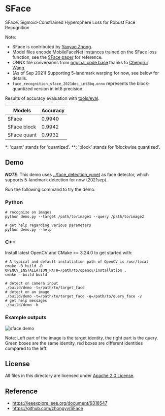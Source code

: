# SFace

SFace: Sigmoid-Constrained Hypersphere Loss for Robust Face Recognition

Note:

- SFace is contributed by [Yaoyao Zhong](https://github.com/zhongyy).
- Model files encode MobileFaceNet instances trained on the SFace loss function, see the [SFace paper](https://arxiv.org/abs/2205.12010) for reference.
- ONNX file conversions from [original code base](https://github.com/zhongyy/SFace) thanks to [Chengrui Wang](https://github.com/crywang).
- (As of Sep 2021) Supporting 5-landmark warping for now, see below for details.
- `face_recognition_sface_2021dec_int8bq.onnx` represents the block-quantized version in int8 precision.

Results of accuracy evaluation with [tools/eval](../../tools/eval).

| Models      | Accuracy |
| ----------- | -------- |
| SFace       | 0.9940   |
| SFace block | 0.9942   |
| SFace quant | 0.9932   |

\*: 'quant' stands for 'quantized'.
\*\*: 'block' stands for 'blockwise quantized'.

## Demo

***NOTE***: This demo uses [../face_detection_yunet](../face_detection_yunet) as face detector, which supports 5-landmark detection for now (2021sep).

Run the following command to try the demo:

### Python
```shell
# recognize on images
python demo.py --target /path/to/image1 --query /path/to/image2

# get help regarding various parameters
python demo.py --help
```

### C++
Install latest OpenCV and CMake >= 3.24.0 to get started with:

```shell
# A typical and default installation path of OpenCV is /usr/local
cmake -B build -D OPENCV_INSTALLATION_PATH=/path/to/opencv/installation .
cmake --build build

# detect on camera input
./build/demo -t=/path/to/target_face
# detect on an image
./build/demo -t=/path/to/target_face -q=/path/to/query_face -v
# get help messages
./build/demo -h
```

### Example outputs

![sface demo](./example_outputs/demo.jpg)

Note: Left part of the image is the target identity, the right part is the query. Green boxes are the same identity, red boxes are different identities compared to the left.

## License

All files in this directory are licensed under [Apache 2.0 License](./LICENSE).

## Reference

- https://ieeexplore.ieee.org/document/9318547
- https://github.com/zhongyy/SFace
